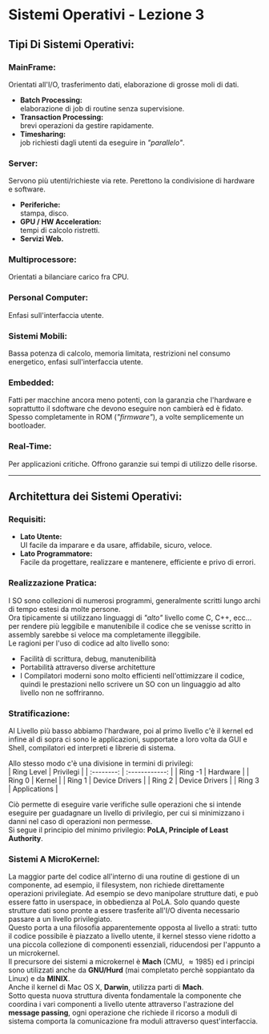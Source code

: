 <script type="text/javascript"
  src="https://cdnjs.cloudflare.com/ajax/libs/mathjax/2.7.0/MathJax.js?config=TeX-AMS_CHTML">
</script>
<script type="text/x-mathjax-config">
  MathJax.Hub.Config({
    tex2jax: {
      inlineMath: [['$','$'], ['\\(','\\)']],
      processEscapes: true},
      jax: ["input/TeX","input/MathML","input/AsciiMath","output/CommonHTML"],
      extensions: ["tex2jax.js","mml2jax.js","asciimath2jax.js","MathMenu.js","MathZoom.js","AssistiveMML.js", "[Contrib]/a11y/accessibility-menu.js"],
      TeX: {
      extensions: ["AMSmath.js","AMSsymbols.js","noErrors.js","noUndefined.js"],
      equationNumbers: {
      autoNumber: "AMS"
      }
    }
  });
</script>

# Sistemi Operativi - Lezione 3

## Tipi Di Sistemi Operativi:

### **MainFrame:**
Orientati all'I/O, trasferimento dati, elaborazione di grosse moli di dati.
- **Batch Processing:**  
  elaborazione di job di routine senza supervisione.
- **Transaction Processing:**  
  brevi operazioni da gestire rapidamente.
- **Timesharing:**  
  job richiesti dagli utenti da eseguire in _"parallelo"_.

### **Server:**
Servono più utenti/richieste via rete. Perettono la condivisione di hardware e software.
- **Periferiche:**  
  stampa, disco.
- **GPU / HW Acceleration:**  
  tempi di calcolo ristretti.
- **Servizi Web.**

### **Multiprocessore:**
Orientati a bilanciare carico fra CPU.

### **Personal Computer:**
Enfasi sull'interfaccia utente.

### **Sistemi Mobili:**
Bassa potenza di calcolo, memoria limitata, restrizioni nel consumo energetico, enfasi sull'interfaccia utente.

### **Embedded:**
Fatti per macchine ancora meno potenti, con la garanzia che l'hardware e soprattutto il sdoftware che devono eseguire non cambierà ed è fidato.  
Spesso completamente in ROM (_"firmware"_), a volte semplicemente un bootloader.

### **Real-Time:**
Per applicazioni critiche. Offrono garanzie sui tempi di utilizzo delle risorse.

---

## Architettura dei Sistemi Operativi:

### **Requisiti:**

- **Lato Utente:**  
  UI facile da imparare e da usare, affidabile, sicuro, veloce.
- **Lato Programmatore:**  
  Facile da progettare, realizzare e mantenere, efficiente e privo di errori.

### **Realizzazione Pratica:**

I SO sono collezioni di numerosi programmi, generalmente scritti lungo archi di tempo estesi da molte persone.  
Ora tipicamente si utilizzano linguaggi di _"alto"_ livello come C, C++, ecc... per rendere più leggibile e manutenibile il codice che se venisse scritto in assembly sarebbe si veloce ma completamente illeggibile.  
Le ragioni per l'uso di codice ad alto livello sono:

- Facilità di scrittura, debug, manutenibilità
- Portabilità attraverso diverse architetture
- I Compilatori moderni sono molto efficienti nell'ottimizzare il codice, quindi le prestazioni nello scrivere un SO con un linguaggio ad alto livello non ne soffriranno.

### **Stratificazione:**

Al Livello più basso abbiamo l'hardware, poi al primo livello c'è il kernel ed infine al di sopra ci sono le applicazioni, supportate a loro volta da GUI e Shell, compilatori ed interpreti e librerie di sistema.

Allo stesso modo c'è una divisione in termini di privilegi:  
| Ring Level |   Privilegi    |
| :--------: | :------------: |
|  Ring -1   |    Hardware    |
|   Ring 0   |     Kernel     |
|   Ring 1   | Device Drivers |
|   Ring 2   | Device Drivers |
|   Ring 3   |  Applications  |

Ciò permette di eseguire varie verifiche sulle operazioni che si intende eseguire per guadagnare un livello di privilegio, per cui si minimizzano i danni nel caso di operazioni non permesse.  
Si segue il principio del minimo privilegio: **PoLA, Principle of Least Authority**.

### **Sistemi A MicroKernel:**  

La maggior parte del codice all'interno di una routine di gestione di un componente, ad esempio, il filesystem, non richiede direttamente operazioni privilegiate. Ad esempio se devo manipolare strutture dati, e può essere fatto in userspace, in obbedienza al PoLA. Solo quando queste strutture dati sono pronte a essere trasferite all'I/O diventa necessario passare a un livello privilegiato.   
Questo porta a una filosofia apparentemente opposta al livello a strati: tutto il codice possibile è piazzato a livello utente, il kernel stesso viene ridotto a una piccola collezione di componenti essenziali, riducendosi per l'appunto a un microkernel.  
Il precursore dei sistemi a microkernel è **Mach** (CMU, $\approx 1985$) ed i principi sono utilizzati anche da **GNU/Hurd** (mai completato perchè soppiantato da Linux) e da **MINIX**.  
Anche il kernel di Mac OS X, **Darwin**, utilizza parti di **Mach**.  
Sotto questa nuova struttura diventa fondamentale la componente che coordina i vari componenti a livello utente attraverso l'astrazione del **message passing**, ogni operazione che richiede il ricorso a moduli di sistema comporta la comunicazione fra moduli attraverso quest'interfaccia.  
